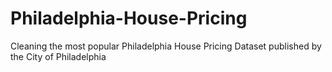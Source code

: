 # Philadelphia-House-Pricing
Cleaning the most popular Philadelphia House Pricing Dataset published by the City of Philadelphia
